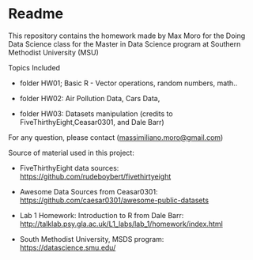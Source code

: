 Readme
======

This repository contains the homework made by Max Moro for the Doing Data Science class for the Master in Data Science program at Southern Methodist University (MSU)

Topics Included

-   folder HW01; Basic R - Vector operations, random numbers, math..

-   folder HW02: Air Pollution Data, Cars Data,

-   folder HW03: Datasets manipulation (credits to FiveThirthyEight,Ceasar0301, and Dale Barr)

For any question, please contact (<massimiliano.moro@gmail.com>)

Source of material used in this project:

-   FiveThirthyEight data sources: <https://github.com/rudeboybert/fivethirtyeight>

-   Awesome Data Sources from Ceasar0301: <https://github.com/caesar0301/awesome-public-datasets>

-   Lab 1 Homework: Introduction to R from Dale Barr: <http://talklab.psy.gla.ac.uk/L1_labs/lab_1/homework/index.html>

-   South Methodist University, MSDS program: <https://datascience.smu.edu/>
